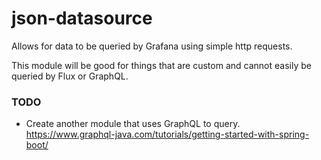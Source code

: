 # json-datasource
Allows for data to be queried by Grafana using simple http requests.

This module will be good for things that are custom and cannot easily be queried by Flux or GraphQL.

### TODO
* Create another module that uses GraphQL to query. https://www.graphql-java.com/tutorials/getting-started-with-spring-boot/

